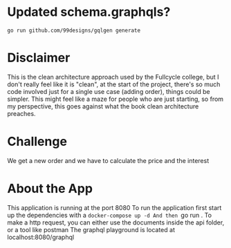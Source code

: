 


# Updated schema.graphqls?

```
go run github.com/99designs/gqlgen generate
```

# Disclaimer

This is the clean architecture approach used by the Fullcycle college, but I don't really feel like it is "clean", 
at the start of the project, there's so much code involved just for a single use case (adding order), things could be simpler.
This might feel like a maze for people who are just starting, so from my perspective, this goes against what the book
clean architecture preaches.

# Challenge

We get a new order and we have to calculate the price and the interest

# About the App
This application is running at the port 8080
To run the application first start up the dependencies with a ``docker-compose up -d
And then ``go run .
To make a http request, you can either use the documents inside the api folder, or a tool like postman
The graphql playground is located at localhost:8080/graphql

